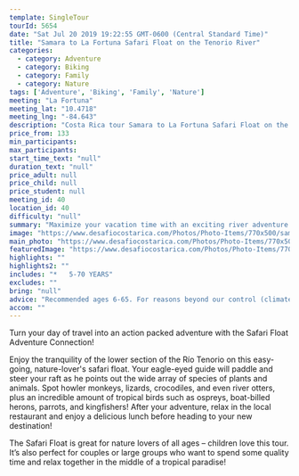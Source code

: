 ```yaml
---
template: SingleTour
tourId: 5654
date: "Sat Jul 20 2019 19:22:55 GMT-0600 (Central Standard Time)"
title: "Samara to La Fortuna Safari Float on the Tenorio River"
categories: 
  - category: Adventure
  - category: Biking
  - category: Family
  - category: Nature
tags: ['Adventure', 'Biking', 'Family', 'Nature']
meeting: "La Fortuna"
meeting_lat: "10.4718"
meeting_lng: "-84.643"
description: "Costa Rica tour Samara to La Fortuna Safari Float on the Tenorio River, id 5654"
price_from: 133
min_participants: 
max_participants: 
start_time_text: "null"
duration_text: "null"
price_adult: null
price_child: null
price_student: null
meeting_id: 40
location_id: 40
difficulty: "null"
summary: "Maximize your vacation time with an exciting river adventure on the way to your new vacation destination! The Safari Float is a two-hour paddle down the Tenorio River and is great for nature lovers of all ages, especially children! As you float down the river, your naturalist guide will paddle and steer your boat, while pointing out all of the exotic wildlife- birds, insects, vegetation and even monkeys and crocodiles!"
image: "https://www.desafiocostarica.com/Photos/Photo-Items/770x500/samara-to-la-fortuna-safari-float-on-the-tenerio-river-1425483580.jpg"
main_photo: "https://www.desafiocostarica.com/Photos/Photo-Items/770x500/samara-to-la-fortuna-safari-float-on-the-tenerio-river-1425483580.jpg"
featuredImage: "https://www.desafiocostarica.com/Photos/Photo-Items/770x500/samara-to-la-fortuna-safari-float-on-the-tenerio-river-1425483580.jpg"
highlights: ""
highlights2: ""
includes: "*   5-70 YEARS"
excludes: ""
bring: "null"
advice: "Recommended ages 6-65. For reasons beyond our control (climate, river levels, etc.), we may change to a more-suitable tour with an equal or similar adventure-appeal or offer other tour options so you don't miss out on a fun day in Costa Rica. We reserve the right to cancel a trip due to unfavorable conditions & will only run a tour according to our policies. Full refund is given if (on rare occasion) no tour is run. This adventure involves some inherent risk and physical exertion, so you must be in good physical condition!"
accom: ""
---
```

Turn your day of travel into an action packed adventure with the Safari Float Adventure Connection!

Enjoy the tranquility of the lower section of the Río Tenorio on this easy-going, nature-lover's safari float. Your eagle-eyed guide will paddle and steer your raft as he points out the wide array of species of plants and animals. Spot howler monkeys, lizards, crocodiles, and even river otters, plus an incredible amount of tropical birds such as ospreys, boat-billed herons, parrots, and kingfishers! After your adventure, relax in the local restaurant and enjoy a delicious lunch before heading to your new destination!

The Safari Float is great for nature lovers of all ages – children love this tour. It’s also perfect for couples or large groups who want to spend some quality time and relax together in the middle of a tropical paradise!